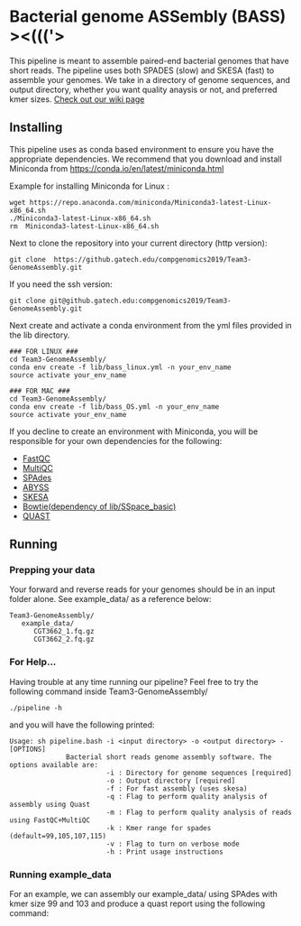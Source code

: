 # Bacterial genome ASSembly (BASS) ><((('>

This pipeline is meant to assemble paired-end bacterial genomes that have short reads. The pipeline uses both SPADES (slow) and SKESA (fast) to assemble your genomes. We take in a directory of genome sequences, and output directory, whether you want quality anaysis or not, and preferred kmer sizes. [Check out our wiki page](https://compgenomics2019.biosci.gatech.edu/Team_III_Genome_Assembly_Group)

## Installing

This pipeline uses as conda based environment to ensure you have the appropriate dependencies. We recommend that you download and install Miniconda from https://conda.io/en/latest/miniconda.html 

Example for installing Miniconda for Linux :

```
wget https://repo.anaconda.com/miniconda/Miniconda3-latest-Linux-x86_64.sh
./Miniconda3-latest-Linux-x86_64.sh
rm  Miniconda3-latest-Linux-x86_64.sh
```

Next to clone the repository into your current directory (http version):

```
git clone  https://github.gatech.edu/compgenomics2019/Team3-GenomeAssembly.git
```

If you need the ssh version:

```
git clone git@github.gatech.edu:compgenomics2019/Team3-GenomeAssembly.git
```

Next create and activate a conda environment from the yml files provided in the lib directory.

```
### FOR LINUX ###
cd Team3-GenomeAssembly/
conda env create -f lib/bass_linux.yml -n your_env_name
source activate your_env_name

### FOR MAC ###
cd Team3-GenomeAssembly/
conda env create -f lib/bass_OS.yml -n your_env_name
source activate your_env_name
```

If you decline to create an environment with Miniconda, you will be responsible for your own dependencies for the following:
- [FastQC](https://www.bioinformatics.babraham.ac.uk/projects/fastqc/)
- [MultiQC](https://multiqc.info/)
- [SPAdes](http://cab.spbu.ru/software/spades/)
- [ABYSS](http://www.bcgsc.ca/platform/bioinfo/software/abyss)
- [SKESA](https://genomebiology.biomedcentral.com/articles/10.1186/s13059-018-1540-z)
- [Bowtie(dependency of lib/SSpace_basic)](http://bowtie-bio.sourceforge.net/index.shtml)
- [QUAST](http://quast.sourceforge.net/quast)


## Running 

### Prepping your data

Your forward and reverse reads for your genomes should be in an input folder alone. See example_data/ as a reference below:

```
Team3-GenomeAssembly/
   example_data/
      CGT3662_1.fq.gz
      CGT3662_2.fq.gz
```

### For Help...

Having trouble at any time running our pipeline? Feel free to try the following command inside Team3-GenomeAssembly/

```
./pipeline -h
```

and you will have the following printed:

```
Usage: sh pipeline.bash -i <input directory> -o <output directory> -[OPTIONS]
              Bacterial short reads genome assembly software. The options available are:
                        -i : Directory for genome sequences [required]
                        -o : Output directory [required]
                        -f : For fast assembly (uses skesa)
                        -q : Flag to perform quality analysis of assembly using Quast
                        -m : Flag to perform quality analysis of reads using FastQC+MultiQC
                        -k : Kmer range for spades (default=99,105,107,115)
                        -v : Flag to turn on verbose mode
                        -h : Print usage instructions
```

### Running example_data

For an example, we can assembly our example_data/ using SPAdes with kmer size 99 and 103 and produce a quast report using the following command:

```

```

